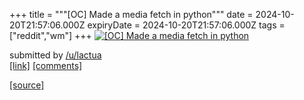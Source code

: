 +++
title = """[OC] Made a media fetch in python"""
date = 2024-10-20T21:57:06.000Z
expiryDate = 2024-10-20T21:57:06.000Z
tags = ["reddit","wm"]
+++
[![[OC] Made a media fetch in python](https://preview.redd.it/s0i7f3cpgzvd1.jpeg?width=640&crop=smart&auto=webp&s=c52d801ec7e4b31151d82013e298abfe15d82639 "[OC] Made a media fetch in python")](https://www.reddit.com/r/unixporn/comments/1g8a7zh/oc_made_a_media_fetch_in_python/)

submitted by [/u/lactua](https://www.reddit.com/user/lactua)  
[\[link\]](https://i.redd.it/s0i7f3cpgzvd1.jpeg) [\[comments\]](https://www.reddit.com/r/unixporn/comments/1g8a7zh/oc_made_a_media_fetch_in_python/)

[[source]](https://www.reddit.com/r/unixporn/comments/1g8a7zh/oc_made_a_media_fetch_in_python/)
